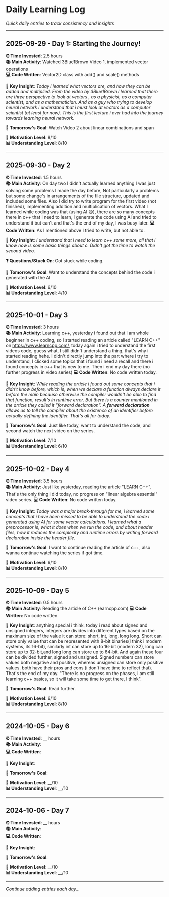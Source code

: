 # Daily Learning Log

*Quick daily entries to track consistency and insights*

---

## 2025-09-29 - Day 1: Starting the Journey!

**⏰ Time Invested**: 2.5 hours  
**📚 Main Activity**: Watched 3Blue1Brown Video 1, implemented vector operations  
**💻 Code Written**: Vector2D class with add() and scale() methods  

**🧠 Key Insight**: 
*Today i learned what vectors are, and how they can be added and  multiplied. From the video by 3Blue1Brown I learned that there are three perspective to look at vectors , as a physicist, as a computer scientist, and as a mathematician. And as a guy who trying to develop neural network i understand that i  must look at vectors as a computer scientist (at least for now). 
This is the first lecture i ever had into the journey towards learning neural network.*

**🎯 Tomorrow's Goal**: 
Watch Video 2 about linear combinations and span

**🌟 Motivation Level**: 8/10  
**📊 Understanding Level**: 8/10

---

## 2025-09-30 - Day 2

**⏰ Time Invested**: 1.5 hours  
**📚 Main Activity**:   On day two I didn't actually learned anything I was just solving some problems I made the day before, Not particularly a problems but some change's in arrangements of the file structure, updated and included some files. Also I did try to write program for the first video (not finished), implementing addition and multiplication of vectors. What I learned while coding was that (using AI 😅), there are so many concepts there in c++ that I need to learn, I generate the code using AI and tried to understand it but can't and that's the end of my day, I was busy later. 
**💻 Code Written**:   As I mentioned above I tried to write, but not able to.

**🧠 Key Insight**:  *I understand that i need to learn c++ some more, all that i know now is some basic things  about c. Didn't got the time to watch the second video.*

**❓ Questions/Stuck On**: Got stuck while coding.

**🎯 Tomorrow's Goal**:  Want to understand the concepts behind the code i generated with the AI

**🌟 Motivation Level**: 6/10  
**📊 Understanding Level**: 4/10

---

## 2025-10-01 - Day 3

**⏰ Time Invested**: 3 hours  
	**📚 Main Activity**:   Learning c++, yesterday i found out that i am whole beginner in c++ coding, so I started reading an article called "LEARN C++" on https://www.learncpp.com/, today again i tried to understand the first videos code, guess what, I still didn't understand a thing, that's why i started reading hehe.
	I didn't directly jump into the part where i try to understand, I clicked some topics that i found i need a recall and there i found concepts in c++ that is new to me. Then i end my day there (no further progress in video series)
**💻 Code Written**:   No code written today.

**🧠 Key Insight**: *While reading the article i found out some concepts that i didn't know before, which is, when we declare a function always declare it before the main because otherwise the compiler wouldn't be able to find that function, result's in runtime error. But there is a counter mentioned in the article they called it "forward declaration". A **forward declaration** allows us to tell the compiler about the existence of an identifier _before_ actually defining the identifier.
That's all for today.*

**🎯 Tomorrow's Goal**: Just like today, want to understand the code, and second watch the next video on the series.

**🌟 Motivation Level**: 7/10  
**📊 Understanding Level**: 6/10

---

## 2025-10-02 - Day 4

**⏰ Time Invested**: 3.5 hours  
**📚 Main Activity**:  Just like yesterday, reading the article "LEARN C++". That's the only thing i did today, no progress on "linear algebra essential" video series.
**💻 Code Written**:   No code written today.

**🧠 Key Insight**:  *Today was a major break-through for me, i learned some concepts that i have been missed to be able to understand the code i generated using AI for some vector calculations. I learned what a preprocessor is, what it does when we run the code, and about header files, how it reduces the complexity and runtime errors by writing forward declaration inside the header file.*

**🎯 Tomorrow's Goal**: I want to continue reading the article of c++, also wanna continue watching the series if got time.

**🌟 Motivation Level**: 6/10  
**📊 Understanding Level**: 8/10

---

## 2025-10-09 - Day 5

**⏰ Time Invested**: 0.5 hours  
**📚 Main Activity**:   Reading the article of C++ (earncpp.com)
**💻 Code Written**:   No code written.

**🧠 Key Insight**: anything special i think, today i read about signed and unsigned integers, integers are divides into different types based on the maximum size of the value it can store: short, int, long, long long. Short can store only value that can be represented with 8-bit binaries(I think i modern systems, its 16-bit), similarly int can store up to 16-bit (modern 32), long can store up to 32-bit,and  long long can store up to 64-bit. And again these four can be divided further, signed and unsigned. Signed numbers can store values both negative and positive, whereas unsigned can store only positive values. both have their pros and cons (i don't have time to reflect that).
That's the end of my day. 
"There is no progress on the phases, i am still learning c++ basics, so it will take some time to get there, I think".

**🎯 Tomorrow's Goal**: Read further.

**🌟 Motivation Level**: 6/10  
**📊 Understanding Level**: 8/10

---

## 2024-10-05 - Day 6

**⏰ Time Invested**: __ hours  
**📚 Main Activity**:   
**💻 Code Written**:   

**🧠 Key Insight**: 

**🎯 Tomorrow's Goal**: 

**🌟 Motivation Level**: __/10  
**📊 Understanding Level**: __/10

---

## 2024-10-06 - Day 7

**⏰ Time Invested**: __ hours  
**📚 Main Activity**:   
**💻 Code Written**:   

**🧠 Key Insight**: 

**🎯 Tomorrow's Goal**: 

**🌟 Motivation Level**: __/10  
**📊 Understanding Level**: __/10

---

*Continue adding entries each day...*